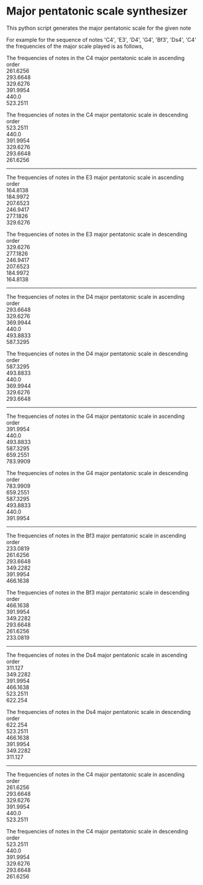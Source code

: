 # Major pentatonic scale synthesizer

This python script generates the major pentatonic scale for the given note 

For example for the sequence of notes 'C4', 'E3', 'D4', 'G4', 'Bf3', 'Ds4', 'C4' the frequencies of the major scale played is as follows,

The frequencies of notes in the C4 major pentatonic scale in ascending order\
261.6256\
293.6648\
329.6276\
391.9954\
440.0\
523.2511

The frequencies of notes in the C4 major pentatonic scale in descending order\
523.2511\
440.0\
391.9954\
329.6276\
293.6648\
261.6256
___________
The frequencies of notes in the E3 major pentatonic scale in ascending order\
164.8138\
184.9972\
207.6523\
246.9417\
277.1826\
329.6276

The frequencies of notes in the E3 major pentatonic scale in descending order\
329.6276\
277.1826\
246.9417\
207.6523\
184.9972\
164.8138
___________
The frequencies of notes in the D4 major pentatonic scale in ascending order\
293.6648\
329.6276\
369.9944\
440.0\
493.8833\
587.3295

The frequencies of notes in the D4 major pentatonic scale in descending order\
587.3295\
493.8833\
440.0\
369.9944\
329.6276\
293.6648
___________
The frequencies of notes in the G4 major pentatonic scale in ascending order\
391.9954\
440.0\
493.8833\
587.3295\
659.2551\
783.9909

The frequencies of notes in the G4 major pentatonic scale in descending order\
783.9909\
659.2551\
587.3295\
493.8833\
440.0\
391.9954
___________
The frequencies of notes in the Bf3 major pentatonic scale in ascending order\
233.0819\
261.6256\
293.6648\
349.2282\
391.9954\
466.1638

The frequencies of notes in the Bf3 major pentatonic scale in descending order\
466.1638\
391.9954\
349.2282\
293.6648\
261.6256\
233.0819
___________
The frequencies of notes in the Ds4 major pentatonic scale in ascending order\
311.127\
349.2282\
391.9954\
466.1638\
523.2511\
622.254

The frequencies of notes in the Ds4 major pentatonic scale in descending order\
622.254\
523.2511\
466.1638\
391.9954\
349.2282\
311.127
___________
The frequencies of notes in the C4 major pentatonic scale in ascending order\
261.6256\
293.6648\
329.6276\
391.9954\
440.0\
523.2511

The frequencies of notes in the C4 major pentatonic scale in descending order\
523.2511\
440.0\
391.9954\
329.6276\
293.6648\
261.6256

